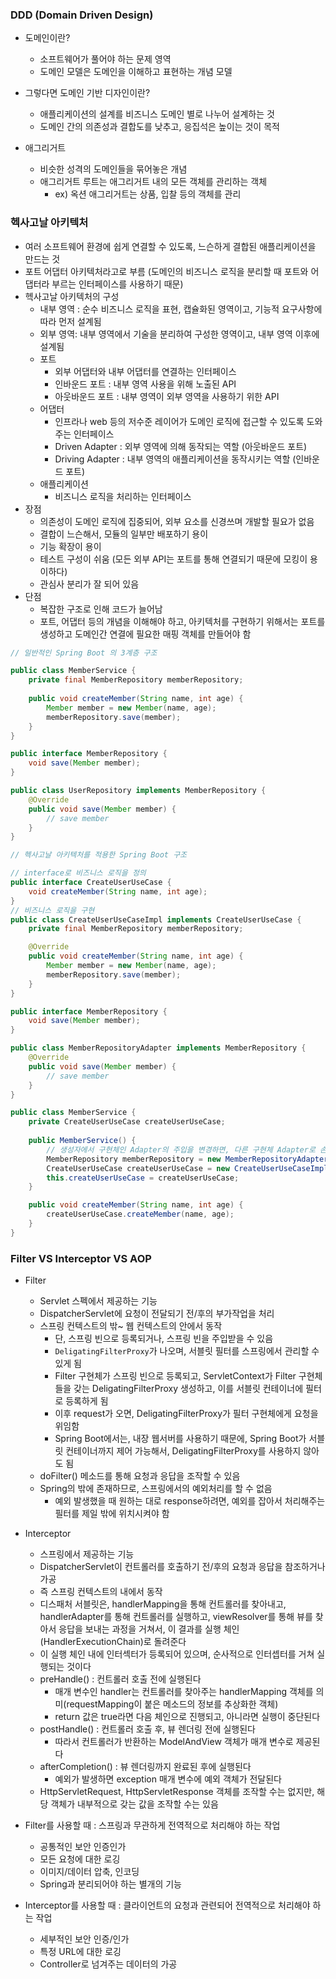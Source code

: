 ### DDD (Domain Driven Design)
- 도메인이란? 
  - 소프트웨어가 풀어야 하는 문제 영역
  - 도메인 모델은 도메인을 이해하고 표현하는 개념 모델
- 그렇다면 도메인 기반 디자인이란?
  - 애플리케이션의 설계를 비즈니스 도메인 별로 나누어 설계하는 것
  - 도메인 간의 의존성과 결합도를 낮추고, 응집석은 높이는 것이 목적

- 애그리거트
  - 비슷한 성격의 도메인들을 묶어놓은 개념
  - 애그리거트 루트는 애그리거트 내의 모든 객체를 관리하는 객체
    - ex) 옥션 애그리거트는 상품, 입찰 등의 객체를 관리

### 헥사고날 아키텍처
- 여러 소프트웨어 환경에 쉽게 연결할 수 있도록, 느슨하게 결합된 애플리케이션을 만드는 것
- 포트 어댑터 아키텍처라고로 부름 (도메인의 비즈니스 로직을 분리할 때 포트와 어댑터라 부르는 인터페이스를 사용하기 때문)
- 헥사고날 아키텍처의 구성
  - 내부 영역 : 순수 비즈니스 로직을 표현, 캡슐화된 영역이고, 기능적 요구사항에 따라 먼저 설계됨
  - 외부 영역: 내부 영역에서 기술을 분리하여 구성한 영역이고, 내부 영역 이후에 설계됨
  - 포트
    - 외부 어댑터와 내부 어댑터를 연결하는 인터페이스
    - 인바운드 포트 : 내부 영역 사용을 위해 노출된 API
    - 아웃바운드 포트 : 내부 영역이 외부 영역을 사용하기 위한 API
  - 어댑터
    - 인프라나 web 등의 저수준 레이어가 도메인 로직에 접근할 수 있도록 도와주는 인터페이스
    - Driven Adapter : 외부 영역에 의해 동작되는 역할 (아웃바운드 포트)
    - Driving Adapter : 내부 영역의 애플리케이션을 동작시키는 역할 (인바운드 포트)
  - 애플리케이션
    - 비즈니스 로직을 처리하는 인터페이스
- 장점
  - 의존성이 도메인 로직에 집중되어, 외부 요소를 신경쓰며 개발할 필요가 없음
  - 결합이 느슨해서, 모듈의 일부만 배포하기 용이
  - 기능 확장이 용이
  - 테스트 구성이 쉬움 (모든 외부 API는 포트를 통해 연결되기 때문에 모킹이 용이하다)
  - 관심사 분리가 잘 되어 있음
- 단점
  - 복잡한 구조로 인해 코드가 늘어남
  - 포트, 어댑터 등의 개념을 이해해야 하고, 아키텍처를 구현하기 위해서는 포트를 생성하고 도메인간 연결에 필요한 매핑 객체를 만들어야 함

```java
// 일반적인 Spring Boot 의 3계층 구조

public class MemberService {
	private final MemberRepository memberRepository;
	
	public void createMember(String name, int age) {
        Member member = new Member(name, age);
        memberRepository.save(member);
    }
}

public interface MemberRepository {
    void save(Member member);
}

public class UserRepository implements MemberRepository {
    @Override
    public void save(Member member) {
        // save member
    }
}
```

```java
// 헥사고날 아키텍처를 적용한 Spring Boot 구조

// interface로 비즈니스 로직을 정의
public interface CreateUserUseCase {
    void createMember(String name, int age);
}
// 비즈니스 로직을 구현
public class CreateUserUseCaseImpl implements CreateUserUseCase {
    private final MemberRepository memberRepository;

    @Override
    public void createMember(String name, int age) {
        Member member = new Member(name, age);
        memberRepository.save(member);
    }
}

public interface MemberRepository {
    void save(Member member);
}

public class MemberRepositoryAdapter implements MemberRepository {
    @Override
    public void save(Member member) {
        // save member
    }
}

public class MemberService {
    private CreateUserUseCase createUserUseCase;
	
    public MemberService() {
        // 생성자에서 구현체인 Adapter의 주입을 변경하면, 다른 구현체 Adapter로 손쉽게 변경할 수 있다
        MemberRepository memberRepository = new MemberRepositoryAdapter();
        CreateUserUseCase createUserUseCase = new CreateUserUseCaseImpl(memberRepository);
        this.createUserUseCase = createUserUseCase;
    }

    public void createMember(String name, int age) {
        createUserUseCase.createMember(name, age);
    }
}
```
### Filter VS Interceptor VS AOP
- Filter
  - Servlet 스펙에서 제공하는 기능
  - DispatcherServlet에 요청이 전달되기 전/후의 부가작업을 처리
  - 스프링 컨텍스트의 밖~ 웹 컨텍스트의 안에서 동작
    - 단, 스프링 빈으로 등록되거나, 스프링 빈을 주입받을 수 있음
    - `DeligatingFilterProxy`가 나오며, 서블릿 필터를 스프링에서 관리할 수 있게 됨
    - Filter 구현체가 스프링 빈으로 등록되고, ServletContext가 Filter 구현체들을 갖는 DeligatingFilterProxy 생성하고, 이를 서블릿 컨테이너에 필터로 등록하게 됨
    - 이후 request가 오면, DeligatingFilterProxy가 필터 구현체에게 요청을 위임함
    - Spring Boot에서는, 내장 웹서버를 사용하기 때문에, Spring Boot가 서블릿 컨테이너까지 제어 가능해서, DeligatingFilterProxy를 사용하지 않아도 됨
  - doFilter() 메소드를 통해 요청과 응답을 조작할 수 있음
  - Spring의 밖에 존재하므로, 스프링에서의 예외처리를 할 수 없음
    - 예외 발생했을 때 원하는 대로 response하려면, 예외를 잡아서 처리해주는 필터를 제일 밖에 위치시켜야 함


- Interceptor
  - 스프링에서 제공하는 기능
  - DispatcherServlet이 컨트롤러를 호출하기 전/후의 요청과 응답을 참조하거나 가공
  - 즉 스프링 컨텍스트의 내에서 동작
  - 디스패처 서블릿은, handlerMapping을 통해 컨트롤러를 찾아내고, handlerAdapter를 통해 컨트롤러를 실행하고, viewResolver를 통해 뷰를 찾아서 응답을 보내는 과정을 거쳐서, 이 결과를 실행 체인(HandlerExecutionChain)로 돌려준다
  - 이 실행 체인 내에 인터섹터가 등록되어 있으며, 순사적으로 인터셉터를 거쳐 실행되는 것이다
  - preHandle() : 컨트롤러 호출 전에 실행된다
    - 매개 변수인 handler는 컨트롤러를 찾아주는 handlerMapping 객체를 의미(requestMapping이 붙은 메소드의 정보를 추상화한 객체)
    - return 값은 true라면 다음 체인으로 진행되고, 아니라면 실행이 중단된다
  - postHandle() : 컨트롤러 호출 후, 뷰 렌더링 전에 실행된다
    - 따라서 컨트롤러가 반환하는 ModelAndView 객체가 매개 변수로 제공된다
  - afterCompletion() : 뷰 렌더링까지 완료된 후에 실행된다
    - 예외가 발생하면 exception 매개 변수에 예외 객체가 전달된다
  - HttpServletRequest, HttpServletResponse 객체를 조작할 수는 없지만, 해당 객체가 내부적으로 갖는 값을 조작할 수는 있음

- Filter를 사용할 때 : 스프링과 무관하게 전역적으로 처리해야 하는 작업
  - 공통적인 보안 인증인가
  - 모든 요청에 대한 로깅
  - 이미지/데이터 압축, 인코딩
  - Spring과 분리되어야 하는 별개의 기능
- Interceptor를 사용할 때 : 클라이언트의 요청과 관련되어 전역적으로 처리해야 하는 작업
  - 세부적인 보안 인증/인가
  - 특정 URL에 대한 로깅
  - Controller로 넘겨주는 데이터의 가공